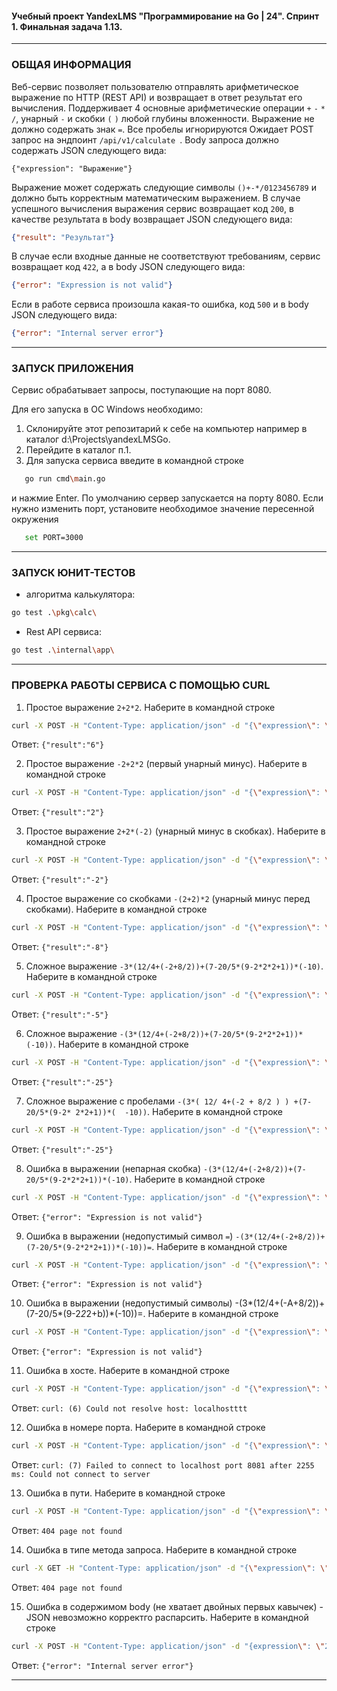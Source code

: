 #### Учебный проект YandexLMS "Программирование на Go | 24". Спринт 1. Финальная задача 1.13.
---
### ОБЩАЯ ИНФОРМАЦИЯ
Веб-сервис позволяет пользователю отправлять арифметическое выражение по HTTP (REST API) и возвращает в ответ результат его вычисления.
Поддерживает 4 основные арифметические операции ```+``` ```-``` ```*``` ```/```, унарный ```-``` и скобки  ```(``` ```)``` любой глубины вложенности. Выражение не должно содержать знак ```=```. Все пробелы игнорируются
Ожидает POST запрос на эндпоинт ```/api/v1/calculate ```.
Body запроса должно содержать JSON следующего вида:
```
{"expression": "Выражение"}
```
Выражение может содержать следующие символы ```()+-*/0123456789``` и должно быть корректным математическим выражением.
В случае успешного вычисления выражения сервис возвращает код ```200```, в качестве результата в body возвращает JSON следующего вида:
```json
{"result": "Результат"}
```
В случае если входные данные не соответствуют требованиям, сервис возвращает код ```422```, а в body JSON следующего вида:
```json
{"error": "Expression is not valid"}
```

Если в работе сервиса произошла какая-то ошибка, код ```500``` и в body JSON следующего вида:
```json
{"error": "Internal server error"}
```
---
### ЗАПУСК ПРИЛОЖЕНИЯ
Сервис обрабатывает запросы, поступающие на порт 8080.

Для его запуска в ОС Windows необходимо:
1. Склонируйте этот репозитарий к себе на компьютер например в каталог d:\Projects\yandexLMSGo. 
2. Перейдите в каталог п.1.
3. Для запуска сервиса введите в командной строке 
```sh
   go run cmd\main.go
```
   и нажмие Enter.
   По умолчанию сервер запускается на порту 8080. Если нужно изменить порт, установите необходимое значение пересенной окружения 
```bash
   set PORT=3000
```
---
### ЗАПУСК ЮНИТ-ТЕСТОВ
* алгоритма калькулятора:
```bash
go test .\pkg\calc\
```
* Rest API сервиса:
```bash
go test .\internal\app\
```
---
### ПРОВЕРКА РАБОТЫ СЕРВИСА С ПОМОЩЬЮ CURL 
1. Простое выражение ```2+2*2```. Наберите в командной строке
```sh
curl -X POST -H "Content-Type: application/json" -d "{\"expression\": \"2+2*2\"}" localhost:8080/api/v1/calculate
```
Ответ: ```{"result":"6"}```

2. Простое выражение ```-2+2*2``` (первый унарный минус). Наберите в командной строке
```sh
curl -X POST -H "Content-Type: application/json" -d "{\"expression\": \"-2+2*2\"}" localhost:8080/api/v1/calculate
```
Ответ: ```{"result":"2"}```

3. Простое выражение ```2+2*(-2)``` (унарный минус в скобках). Наберите в командной строке
```sh
curl -X POST -H "Content-Type: application/json" -d "{\"expression\": \"2+2*(-2)\"}" localhost:8080/api/v1/calculate
```
Ответ: ```{"result":"-2"}```

4. Простое выражение со скобками ```-(2+2)*2``` (унарный минус перед скобками). Наберите в командной строке
```sh
curl -X POST -H "Content-Type: application/json" -d "{\"expression\": \"(2+2)*2\"}" localhost:8080/api/v1/calculate
```
Ответ: ```{"result":"-8"}```

5. Сложное выражение ```-3*(12/4+(-2+8/2))+(7-20/5*(9-2*2*2+1))*(-10)```. Наберите в командной строке
```sh
curl -X POST -H "Content-Type: application/json" -d "{\"expression\": \"-3*(12/4+(-2+8/2))+(7-20/5*(9-2*2*2+1))*(-10)\"}" localhost:8080/api/v1/calculate
```
Ответ: ```{"result":"-5"}```

6. Сложное выражение ```-(3*(12/4+(-2+8/2))+(7-20/5*(9-2*2*2+1))*(-10))```. Наберите в командной строке
```sh
curl -X POST -H "Content-Type: application/json" -d "{\"expression\": \"-(3*(12/4+(-2+8/2))+(7-20/5*(9-2*2*2+1))*(-10))\"}" localhost:8080/api/v1/calculate
```
Ответ: ```{"result":"-25"}```

7. Сложное выражение с пробелами ```-(3*( 12/ 4+(-2 + 8/2 ) ) +(7-20/5*(9-2* 2*2+1))*(  -10))```. Наберите в командной строке
```sh
curl -X POST -H "Content-Type: application/json" -d "{\"expression\": \"-(3*( 12/ 4+(-2 + 8/2 ) ) +(7-20/5*(9-2* 2*2+1))*(  -10))\"}" localhost:8080/api/v1/calculate
```
Ответ: ```{"result":"-25"}```

8. Ошибка в выражении (непарная скобка) ```-(3*(12/4+(-2+8/2))+(7-20/5*(9-2*2*2+1))*(-10)```. Наберите в командной строке
```sh
curl -X POST -H "Content-Type: application/json" -d "{\"expression\": \"-3*(12/4+(-2+8/2))+(7-20/5*(9-2*2*2+1))*(-10)\"}" localhost:8080/api/v1/calculate
```
Ответ: ```{"error": "Expression is not valid"}```

9. Ошибка в выражении (недопустимый символ ```=```) ```-(3*(12/4+(-2+8/2))+(7-20/5*(9-2*2*2+1))*(-10))=```. Наберите в командной строке
```sh
curl -X POST -H "Content-Type: application/json" -d "{\"expression\": \"-3*(12/4+(-2+8/2))+(7-20/5*(9-2*2*2+1))*(-10))=\"}" localhost:8080/api/v1/calculate
```
Ответ: ```{"error": "Expression is not valid"}```

10. Ошибка в выражении (недопустимый символы) -(3*(12/4+(-A+8/2))+(7-20/5*(9-2*2*2+b))*(-10))=. Наберите в командной строке
```sh
curl -X POST -H "Content-Type: application/json" -d "{\"expression\": \"-3*(12/4+(-A+8/2))+(7-20/5*(9-2*2*2+b))*(-10))\"}" localhost:8080/api/v1/calculate
```
Ответ: ```{"error": "Expression is not valid"}```

11. Ошибка в хосте. Наберите в командной строке
```sh
curl -X POST -H "Content-Type: application/json" -d "{\"expression\": \"2+2*2\"}" localhostttt:8080/api/v1/calculate
```
Ответ: ```curl: (6) Could not resolve host: localhostttt```

12. Ошибка в номере порта. Наберите в командной строке
```sh
curl -X POST -H "Content-Type: application/json" -d "{\"expression\": \"2+2*2\"}" localhost:8081/api/v1/calculate
```
Ответ: ```curl: (7) Failed to connect to localhost port 8081 after 2255 ms: Could not connect to server```

13. Ошибка в пути. Наберите в командной строке
```sh
curl -X POST -H "Content-Type: application/json" -d "{\"expression\": \"2+2*2\"}" localhost:8080/api/v2/recalculate
```
Ответ: ```404 page not found```

14. Ошибка в типе метода запроса. Наберите в командной строке
```sh
curl -X GET -H "Content-Type: application/json" -d "{\"expression\": \"2+2*2\"}" localhost:8080/api/v1/calculate
```
Ответ: ```404 page not found```

15. Ошибка в содержимом body (не хватает двойных первых кавычек) - JSON невозможно корректго распарсить. Наберите в командной строке
```sh
curl -X POST -H "Content-Type: application/json" -d "{expression\": \"2+2*2\"}" localhost:8080/api/v1/calculate
```
Ответ: ```{"error": "Internal server error"}```

---

